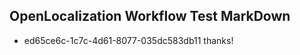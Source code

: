 ## OpenLocalization Workflow Test MarkDown
* ed65ce6c-1c7c-4d61-8077-035dc583db11 thanks!

<!--HONumber=Aug16_HO2-->


